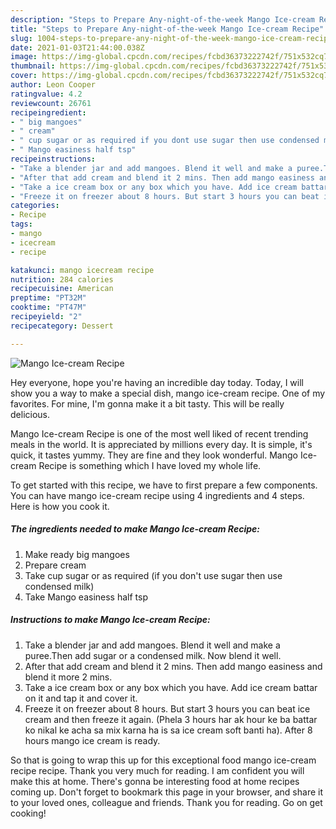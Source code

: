 ```yaml
---
description: "Steps to Prepare Any-night-of-the-week Mango Ice-cream Recipe"
title: "Steps to Prepare Any-night-of-the-week Mango Ice-cream Recipe"
slug: 1004-steps-to-prepare-any-night-of-the-week-mango-ice-cream-recipe
date: 2021-01-03T21:44:00.038Z
image: https://img-global.cpcdn.com/recipes/fcbd36373222742f/751x532cq70/mango-ice-cream-recipe-recipe-main-photo.jpg
thumbnail: https://img-global.cpcdn.com/recipes/fcbd36373222742f/751x532cq70/mango-ice-cream-recipe-recipe-main-photo.jpg
cover: https://img-global.cpcdn.com/recipes/fcbd36373222742f/751x532cq70/mango-ice-cream-recipe-recipe-main-photo.jpg
author: Leon Cooper
ratingvalue: 4.2
reviewcount: 26761
recipeingredient:
- " big mangoes"
- " cream"
- " cup sugar or as required if you dont use sugar then use condensed milk"
- " Mango easiness half tsp"
recipeinstructions:
- "Take a blender jar and add mangoes. Blend it well and make a puree.Then add sugar or a condensed milk. Now blend it well."
- "After that add cream and blend it 2 mins. Then add mango easiness and blend it more 2 mins."
- "Take a ice cream box or any box which you have. Add ice cream battar on it and tap it and cover it."
- "Freeze it on freezer about 8 hours. But start 3 hours you can beat ice cream and then freeze it again. (Phela 3 hours har ak hour ke ba battar ko nikal ke acha sa mix karna ha is sa ice cream soft banti ha). After 8 hours mango ice cream is ready."
categories:
- Recipe
tags:
- mango
- icecream
- recipe

katakunci: mango icecream recipe 
nutrition: 284 calories
recipecuisine: American
preptime: "PT32M"
cooktime: "PT47M"
recipeyield: "2"
recipecategory: Dessert

---
```



![Mango Ice-cream Recipe](https://img-global.cpcdn.com/recipes/fcbd36373222742f/751x532cq70/mango-ice-cream-recipe-recipe-main-photo.jpg)

Hey everyone, hope you're having an incredible day today. Today, I will show you a way to make a special dish, mango ice-cream recipe. One of my favorites. For mine, I'm gonna make it a bit tasty. This will be really delicious.

Mango Ice-cream Recipe is one of the most well liked of recent trending meals in the world. It is appreciated by millions every day. It is simple, it's quick, it tastes yummy. They are fine and they look wonderful. Mango Ice-cream Recipe is something which I have loved my whole life.




To get started with this recipe, we have to first prepare a few components. You can have mango ice-cream recipe using 4 ingredients and 4 steps. Here is how you cook it.

<!--inarticleads1-->

##### The ingredients needed to make Mango Ice-cream Recipe:

1. Make ready  big mangoes
1. Prepare  cream
1. Take  cup sugar or as required (if you don&#39;t use sugar then use condensed milk)
1. Take  Mango easiness half tsp




<!--inarticleads2-->

##### Instructions to make Mango Ice-cream Recipe:

1. Take a blender jar and add mangoes. Blend it well and make a puree.Then add sugar or a condensed milk. Now blend it well.
1. After that add cream and blend it 2 mins. Then add mango easiness and blend it more 2 mins.
1. Take a ice cream box or any box which you have. Add ice cream battar on it and tap it and cover it.
1. Freeze it on freezer about 8 hours. But start 3 hours you can beat ice cream and then freeze it again. (Phela 3 hours har ak hour ke ba battar ko nikal ke acha sa mix karna ha is sa ice cream soft banti ha). After 8 hours mango ice cream is ready.




So that is going to wrap this up for this exceptional food mango ice-cream recipe recipe. Thank you very much for reading. I am confident you will make this at home. There's gonna be interesting food at home recipes coming up. Don't forget to bookmark this page in your browser, and share it to your loved ones, colleague and friends. Thank you for reading. Go on get cooking!
